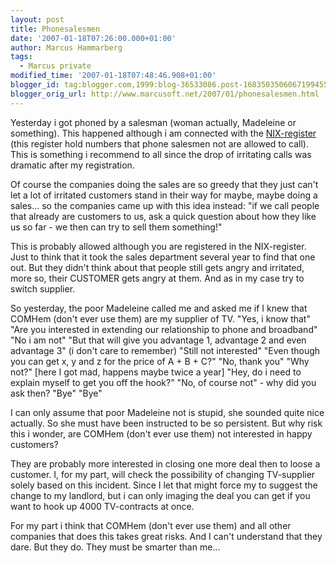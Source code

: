 ```yaml
---
layout: post
title: Phonesalesmen
date: '2007-01-18T07:26:00.000+01:00'
author: Marcus Hammarberg
tags:
  - Marcus private
modified_time: '2007-01-18T07:48:46.908+01:00'
blogger_id: tag:blogger.com,1999:blog-36533086.post-1683503506067199455
blogger_orig_url: http://www.marcusoft.net/2007/01/phonesalesmen.html
---
```


Yesterday i got phoned by a salesman (woman actually, Madeleine or
something). This happened although i am connected with the
[NIX-register](http://www.nix.nu/) (this register hold numbers that
phone salesmen not are allowed to call). This is something i recommend
to all since the drop of irritating calls was dramatic after my
registration.

Of course the companies doing the sales are so greedy that they just
can't let a lot of irritated customers stand in their way for maybe,
maybe doing a sales... so the companies came up with this idea
instead:
"if we call people that already are customers to us, ask a quick
question about how they like us so far - we then can try to sell them
something!"

This is probably allowed although you are registered in the
NIX-register. Just to think that it took the sales department several
year to find that one out. But they didn't think about that people still
gets angry and irritated, more so, their CUSTOMER gets angry at them.
And as in my case try to switch supplier.

So yesterday, the poor Madeleine called me and asked me if I knew that
COMHem (don't ever use them) are my supplier of TV.
"Yes, i know that"
"Are you interested in extending our relationship to phone and
broadband"
"No i am not"
"But that will give you advantage 1, advantage 2 and even advantage 3"
(i don't care to remember)
"Still not interested"
"Even though you can get x, y and z for the price of A + B + C?"
"No, thank you"
"Why not?" \[here I got mad, happens maybe twice a year\]
"Hey, do i need to explain myself to get you off the hook?"
"No, of course not" - why did you ask then?
"Bye"
"Bye"

I can only assume that poor Madeleine not is stupid, she sounded quite
nice actually. So she must have been instructed to be so persistent. But
why risk this i wonder, are COMHem (don't ever use them) not interested
in happy customers?

They are probably more interested in closing one more deal then to loose
a customer. I, for my part, will check the possibility of changing
TV-supplier solely based on this incident. Since I let that might force
my to suggest the change to my landlord, but i can only imaging the deal
you can get if you want to hook up 4000 TV-contracts at once.

For my part i think that COMHem (don't ever use them) and all other
companies that does this takes great risks. And I can't understand that
they dare. But they do. They must be smarter than me...
